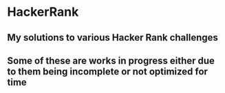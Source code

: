# HackerRank
## My solutions to various Hacker Rank challenges
## Some of these are works in progress either due to them being incomplete or not optimized for time